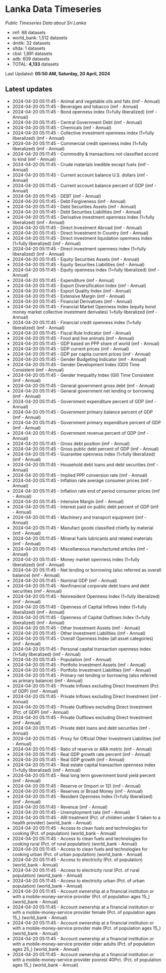 # Lanka Data Timeseries
*Public Timeseries Data about Sri Lanka*

* imf: 88 datasets
* world_bank: 1,512 datasets
* dmtlk: 32 datasets
* sltda: 1 datasets
* cbsl: 1,891 datasets
* adb: 609 datasets
* TOTAL: **4,133** datasets

Last Updated: **05:50 AM, Saturday, 20 April, 2024**

## Latest updates

* 2024-04-20 05:11:45 - Animal and vegetable oils and fats (imf - Annual)
* 2024-04-20 05:11:45 - Beverages and tobacco (imf - Annual)
* 2024-04-20 05:11:45 - Bond openness index (1=fully liberalized) (imf - Annual)
* 2024-04-20 05:11:45 - Central Government Debt (imf - Annual)
* 2024-04-20 05:11:45 - Chemicals (imf - Annual)
* 2024-04-20 05:11:45 - Collective investment openness index (1=fully liberalized) (imf - Annual)
* 2024-04-20 05:11:45 - Commercial credit openness index (1=fully liberalized) (imf - Annual)
* 2024-04-20 05:11:45 - Commodity & transactions not classified accord to kind (imf - Annual)
* 2024-04-20 05:11:45 - Crude materials inedible except fuels (imf - Annual)
* 2024-04-20 05:11:45 - Current account balance U.S. dollars (imf - Annual)
* 2024-04-20 05:11:45 - Current account balance percent of GDP (imf - Annual)
* 2024-04-20 05:11:45 - DEBT (imf - Annual)
* 2024-04-20 05:11:45 - Debt Forgiveness (imf - Annual)
* 2024-04-20 05:11:45 - Debt Securities Assets (imf - Annual)
* 2024-04-20 05:11:45 - Debt Securities Liabilities (imf - Annual)
* 2024-04-20 05:11:45 - Derivative investment openness index (1=fully liberalized) (imf - Annual)
* 2024-04-20 05:11:45 - Direct Investment Abroad (imf - Annual)
* 2024-04-20 05:11:45 - Direct Investment In Country (imf - Annual)
* 2024-04-20 05:11:45 - Direct investment liquidation openness index (1=fully liberalized) (imf - Annual)
* 2024-04-20 05:11:45 - Direct investment openness index (1=fully liberalized) (imf - Annual)
* 2024-04-20 05:11:45 - Equity Securities Assets (imf - Annual)
* 2024-04-20 05:11:45 - Equity Securities Liabilities (imf - Annual)
* 2024-04-20 05:11:45 - Equity openness index (1=fully liberalized) (imf - Annual)
* 2024-04-20 05:11:45 - Expenditure (imf - Annual)
* 2024-04-20 05:11:45 - Export Diversification Index (imf - Annual)
* 2024-04-20 05:11:45 - Export Quality Index (imf - Annual)
* 2024-04-20 05:11:45 - Extensive Margin (imf - Annual)
* 2024-04-20 05:11:45 - Financial Derivatives (imf - Annual)
* 2024-04-20 05:11:45 - Financial Market Openness Index (equity bond money market collective investment derivates) 1=fully liberalized (imf - Annual)
* 2024-04-20 05:11:45 - Financial credit openness index (1=fully liberalized) (imf - Annual)
* 2024-04-20 05:11:45 - Fiscal Rule Indicator (imf - Annual)
* 2024-04-20 05:11:45 - Food and live animals (imf - Annual)
* 2024-04-20 05:11:45 - GDP based on PPP share of world (imf - Annual)
* 2024-04-20 05:11:45 - GDP current prices (imf - Annual)
* 2024-04-20 05:11:45 - GDP per capita current prices (imf - Annual)
* 2024-04-20 05:11:45 - Gender Budgeting Indicator (imf - Annual)
* 2024-04-20 05:11:45 - Gender Development Index (GDI) Time Consistent (imf - Annual)
* 2024-04-20 05:11:45 - Gender Inequality Index (GII) Time Consistent (imf - Annual)
* 2024-04-20 05:11:45 - General government gross debt (imf - Annual)
* 2024-04-20 05:11:45 - General government net lending or borrowing (imf - Annual)
* 2024-04-20 05:11:45 - Government expenditure percent of GDP (imf - Annual)
* 2024-04-20 05:11:45 - Government primary balance percent of GDP (imf - Annual)
* 2024-04-20 05:11:45 - Government primary expenditure percent of GDP (imf - Annual)
* 2024-04-20 05:11:45 - Government revenue percent of GDP (imf - Annual)
* 2024-04-20 05:11:45 - Gross debt position (imf - Annual)
* 2024-04-20 05:11:45 - Gross public debt percent of GDP (imf - Annual)
* 2024-04-20 05:11:45 - Guarantee openness index (1=fully liberalized) (imf - Annual)
* 2024-04-20 05:11:45 - Household debt loans and debt securities (imf - Annual)
* 2024-04-20 05:11:45 - Implied PPP conversion rate (imf - Annual)
* 2024-04-20 05:11:45 - Inflation rate average consumer prices (imf - Annual)
* 2024-04-20 05:11:45 - Inflation rate end of period consumer prices (imf - Annual)
* 2024-04-20 05:11:45 - Intensive Margin (imf - Annual)
* 2024-04-20 05:11:45 - Interest paid on public debt percent of GDP (imf - Annual)
* 2024-04-20 05:11:45 - Machinery and transport equipment (imf - Annual)
* 2024-04-20 05:11:45 - Manufact goods classified chiefly by material (imf - Annual)
* 2024-04-20 05:11:45 - Mineral fuels lubricants and related materials (imf - Annual)
* 2024-04-20 05:11:45 - Miscellaneous manufactured articles (imf - Annual)
* 2024-04-20 05:11:45 - Money market openness index (1=fully liberalized) (imf - Annual)
* 2024-04-20 05:11:45 - Net lending or borrowing (also referred as overall balance) (imf - Annual)
* 2024-04-20 05:11:45 - Nominal GDP (imf - Annual)
* 2024-04-20 05:11:45 - Nonfinancial corporate debt loans and debt securities (imf - Annual)
* 2024-04-20 05:11:45 - Nonresident Openness Index (1=fully liberalized) (imf - Annual)
* 2024-04-20 05:11:45 - Openness of Capital Inflows Index (1=fully liberalized) (imf - Annual)
* 2024-04-20 05:11:45 - Openness of Capital Outflows Index (1=fully liberalized) (imf - Annual)
* 2024-04-20 05:11:45 - Other Investment Assets (imf - Annual)
* 2024-04-20 05:11:45 - Other Investment Liabilities (imf - Annual)
* 2024-04-20 05:11:45 - Overall Openness Index (all asset categories) (imf - Annual)
* 2024-04-20 05:11:45 - Personal capital transaction openness index (1=fully liberalized) (imf - Annual)
* 2024-04-20 05:11:45 - Population (imf - Annual)
* 2024-04-20 05:11:45 - Portfolio Investment Assets (imf - Annual)
* 2024-04-20 05:11:45 - Portfolio Investment Liabilities (imf - Annual)
* 2024-04-20 05:11:45 - Primary net lending or borrowing (also referred as primary balance) (imf - Annual)
* 2024-04-20 05:11:45 - Private Inflows excluding Direct Investment (Pct. of GDP) (imf - Annual)
* 2024-04-20 05:11:45 - Private Inflows excluding Direct Investment (imf - Annual)
* 2024-04-20 05:11:45 - Private Outflows excluding Direct Investment (Pct. of GDP) (imf - Annual)
* 2024-04-20 05:11:45 - Private Outflows excluding Direct Investment (imf - Annual)
* 2024-04-20 05:11:45 - Private debt loans and debt securities (imf - Annual)
* 2024-04-20 05:11:45 - Proxy for Official Other Investment Liabilities (imf - Annual)
* 2024-04-20 05:11:45 - Ratio of reserve or ARA metric (imf - Annual)
* 2024-04-20 05:11:45 - Real GDP growth rate percent (imf - Annual)
* 2024-04-20 05:11:45 - Real GDP growth (imf - Annual)
* 2024-04-20 05:11:45 - Real estate capital transaction openness index (1=fully liberalized) (imf - Annual)
* 2024-04-20 05:11:45 - Real long term government bond yield percent (imf - Annual)
* 2024-04-20 05:11:45 - Reserve or (Import or 12) (imf - Annual)
* 2024-04-20 05:11:45 - Reserves or Broad Money (imf - Annual)
* 2024-04-20 05:11:45 - Resident Openness Index (1=fully liberalized) (imf - Annual)
* 2024-04-20 05:11:45 - Revenue (imf - Annual)
* 2024-04-20 05:11:45 - Unemployment rate (imf - Annual)
* 2024-04-20 05:11:45 - ARI treatment (Pct. of children under 5 taken to a health provider) (world_bank - Annual)
* 2024-04-20 05:11:45 - Access to clean fuels and technologies for cooking (Pct. of population) (world_bank - Annual)
* 2024-04-20 05:11:45 - Access to clean fuels and technologies for cooking rural (Pct. of rural population) (world_bank - Annual)
* 2024-04-20 05:11:45 - Access to clean fuels and technologies for cooking urban (Pct. of urban population) (world_bank - Annual)
* 2024-04-20 05:11:45 - Access to electricity (Pct. of population) (world_bank - Annual)
* 2024-04-20 05:11:45 - Access to electricity rural (Pct. of rural population) (world_bank - Annual)
* 2024-04-20 05:11:45 - Access to electricity urban (Pct. of urban population) (world_bank - Annual)
* 2024-04-20 05:11:45 - Account ownership at a financial institution or with a mobile-money-service provider (Pct. of population ages 15_) (world_bank - Annual)
* 2024-04-20 05:11:45 - Account ownership at a financial institution or with a mobile-money-service provider female (Pct. of population ages 15_) (world_bank - Annual)
* 2024-04-20 05:11:45 - Account ownership at a financial institution or with a mobile-money-service provider male (Pct. of population ages 15_) (world_bank - Annual)
* 2024-04-20 05:11:45 - Account ownership at a financial institution or with a mobile-money-service provider older adults (Pct. of population ages 25_) (world_bank - Annual)
* 2024-04-20 05:11:45 - Account ownership at a financial institution or with a mobile-money-service provider poorest 40Pct. (Pct. of population ages 15_) (world_bank - Annual)